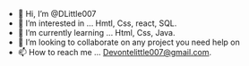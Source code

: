 - 👋 Hi, I’m @DLittle007
- 👀 I’m interested in ... Hmtl, Css, react, SQL.
- 🌱 I’m currently learning ... Html, Css, Java. 
- 💞️ I’m looking to collaborate on any project you need help on
- 📫 How to reach me ... Devontelittle007@gmail.com.

<!---
DLittle007/DLittle007 is a ✨ special ✨ repository because its `README.md` (this file) appears on your GitHub profile.
You can click the Preview link to take a look at your changes.
--->
